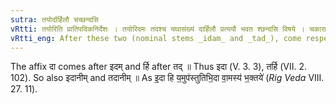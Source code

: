 ```yaml
---
sutra: तयोर्दार्हिलौ चच्छन्दसि
vRtti: तयोरिति प्रातिपदिकनिर्देशः । तयोरिदमः तदश्च यथासंख्यं दार्हिलौ प्रत्ययौ भवत श्छन्दसि विषये । चकाराद्यथाप्राप्तं च ॥
vRtti_eng: After these two (nominal stems _idam_ and _tad_), come respectively the affixes _da_ and _rhil_, in the _Chhandas_, and also the other affixes.
---
```

The affix दा comes after इदम् and र्हि after तद् ॥ Thus इदा (V. 3. 3), तर्हि (VII. 2. 102). So also इदानीम् and तदानीम् ॥ As इ॒दा हि य॒मुप॑स्तुतिभि॒दा वा॒मस्य॑ भ॒क्तये॑ (_Rig_ _Veda_ VIII. 27. 11).
